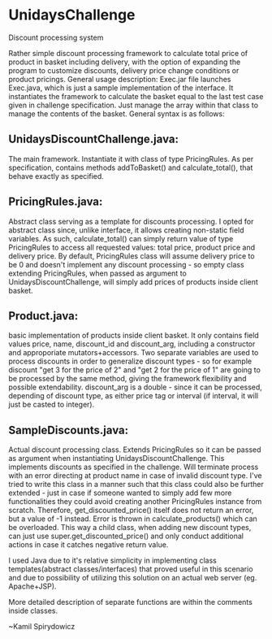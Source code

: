# UnidaysChallenge
Discount processing system

Rather simple discount processing framework to calculate total price of product in basket including delivery, with the option of expanding the program to customize discounts, delivery price change conditions or product pricings. 
General usage description:
Exec.jar file launches Exec.java, which is just a sample implementation of the interface. It instantiates the framework to calculate the basket equal to the last test case given in challenge specification. Just manage the array within that class to manage the contents of the basket.
General syntax is as follows:
## UnidaysDiscountChallenge.java: 
The main framework. Instantiate it with class of type PricingRules. As per specification, contains methods addToBasket() and calculate_total(), that behave exactly as specified. 
## PricingRules.java: 
Abstract class serving as a template for discounts processing. I opted for abstract class since, unlike interface, it allows creating non-static field variables. As such, calculate_total() can simply return value of type PricingRules to access all requested values: total price, product price and delivery price. By default, PricingRules class will assume delivery price to be 0 and doesn't implement any discount processing - so empty class extending PricingRules, when passed as argument to UnidaysDiscountChallenge, will simply add prices of products inside client basket.
## Product.java: 
basic implementation of products inside client basket. It only contains field values price, name, discount_id and discount_arg, including a constructor and approporiate mutators+accessors. Two separate variables are used to process discounts in order to generalize discount types - so for example discount "get 3 for the price of 2" and "get 2 for the price of 1" are going to be processed by the same method, giving the framework flexibility and possible extendability. discount_arg is a double - since it can be processed, depending of discount type, as either price tag or interval (if interval, it will just be casted to integer).
## SampleDiscounts.java: 
Actual discount processing class. Extends PricingRules so it can be passed as argument when instantiating UnidaysDiscountChallenge. This implements discounts as specified in the challenge. Will terminate process with an error directing at product name in case of invalid discount type. I've tried to write this class in a manner such that this class could also be further extended - just in case if someone wanted to simply add few more functionalities they could avoid creating another PricingRules instance from scratch. Therefore, get_discounted_price() itself does not return an error, but a value of -1 instead. Error is thrown in calculate_products() which can be overloaded. This way a child class, when adding new discount types, can just use super.get_discounted_price() and only conduct additional actions in case it catches negative return value.

I used Java due to it's relative simplicity in implementing class templates(abstract classes/interfaces) that proved useful in this scenario and due to possibility of utilizing this solution on an actual web server (eg. Apache+JSP).

More detailed description of separate functions are within the comments inside classes.

~Kamil Spirydowicz
